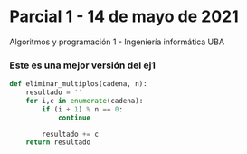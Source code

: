 # Parcial 1 - 14 de mayo de 2021

Algoritmos y programación 1 - Ingeniería informática UBA


### Este es una mejor versión del ej1
```python
def eliminar_multiplos(cadena, n):
    resultado = ''
    for i,c in enumerate(cadena):
        if (i + 1) % n == 0:
            continue

        resultado += c
    return resultado
```
